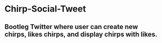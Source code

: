 # Chirp-Social-Tweet

## Bootleg Twitter where user can create new chirps, likes chirps, and display chirps with likes.
